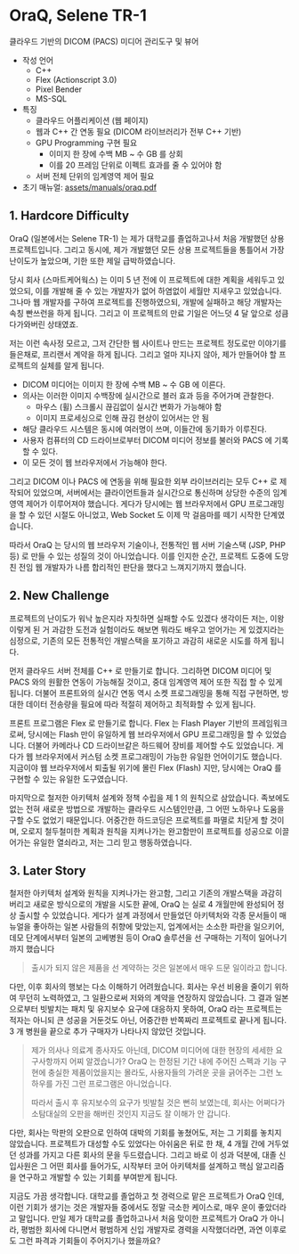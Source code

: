 # OraQ, Selene TR-1
클라우드 기반의 DICOM (PACS) 미디어 관리도구 및 뷰어

  - 작성 언어
    - C++
    - Flex (Actionscript 3.0)
    - Pixel Bender
    - MS-SQL
  - 특징
    - 클라우드 어플리케이션 (웹 페이지)
    - 웹과 C++ 간 연동 필요  (DICOM 라이브러리가 전부 C++ 기반)
    - GPU Programming 구현 필요
      - 이미지 한 장에 수백 MB ~ 수 GB 를 상회
      - 이를 20 프레임 단위로 이펙트 효과를 줄 수 있어야 함
    - 서버 전체 단위의 임계영역 제어 필요
  - 초기 매뉴얼: [assets/manuals/oraq.pdf](assets/manuals/oraq.pdf)

## 1. Hardcore Difficulty
OraQ (일본에서는 Selene TR-1) 는 제가 대학교를 졸업하고나서 처음 개발했던 상용 프로젝트입니다. 그리고 동시에, 제가 개발했던 모든 상용 프로젝트들을 통틀어서 가장 난이도가 높았으며, 기한 또한 제일 급박하였습니다.

당시 회사 (스마트케어웍스) 는 이미 5 년 전에 이 프로젝트에 대한 계획을 세워두고 있었으되, 이를 개발해 줄 수 있는 개발자가 없어 하염없이 세월만 지새우고 있었습니다. 그나마 웹 개발자를 구하여 프로젝트를 진행하였으되, 개발에 실패하고 해당 개발자는 속칭 빤쓰런을 하게 됩니다. 그리고 이 프로젝트의 만료 기일은 어느덧 4 달 앞으로 성큼 다가와버린 상태였죠.

저는 이런 속사정 모르고, 그저 간단한 웹 사이트나 만드는 프로젝트 정도로만 이야기를 들은채로, 프리랜서 계약을 하게 됩니다. 그리고 얼마 지나지 않아, 제가 만들어야 할 프로젝트의 실체를 알게 됩니다.

  - DICOM 미디어는 이미지 한 장에 수백 MB ~ 수 GB 에 이른다.
  - 의사는 이러한 이미지 수백장에 실시간으로 블러 효과 등을 주어가며 관찰한다.
    - 마우스 (휠) 스크롤시 끊김없이 실시간 변화가 가능해야 함
    - 이미지 프로세싱으로 인해 끊김 현상이 있어서는 안 됨
  - 해당 클라우드 시스템은 동시에 여러명이 쓰며, 이들간에 동기화가 이루진다.
  - 사용자 컴퓨터의 CD 드라이브로부터 DICOM 미디어 정보를 불러와 PACS 에 기록할 수 있다.
  - 이 모든 것이 웹 브라우저에서 가능해야 한다.

그리고 DICOM 이나 PACS 에 연동을 위해 필요한 외부 라이브러리는 모두 C++ 로 제작되어 있었으며, 서버에서는 클라이언트들과 실시간으로 통신하며 상당한 수준의 임계영역 제어가 이루어져야 했습니다. 게다가 당시에는 웹 브라우저에서 GPU 프로그래밍을 할 수 있던 시절도 아니었고, Web Socket 도 이제 막 걸음마를 떼기 시작한 단계였습니다.

따라서 OraQ 는 당시의 웹 브라우저 기술이나, 전통적인 웹 서버 기술스택 (JSP, PHP 등) 로 만들 수 있는 성질의 것이 아니었습니다. 이를 인지한 순간, 프로젝트 도중에 도망친 전임 웹 개발자가 나름 합리적인 판단을 했다고 느껴지기까지 했습니다.

## 2. New Challenge
프로젝트의 난이도가 워낙 높은지라 자칫하면 실패할 수도 있겠다 생각이든 저는, 이왕 이렇게 된 거 과감한 도전과 실험이라도 해보면 뭐라도 배우고 얻어가는 게 있겠지라는 심정으로, 기존의 모든 전통적인 개발스택을 포기하고 과감히 새로운 시도를 하게 됩니다.

먼저 클라우드 서버 전체를 C++ 로 만들기로 합니다. 그리하면 DICOM 미디어 및 PACS 와의 원활한 연동이 가능해질 것이고, 중대 임계영역 제어 또한 직접 할 수 있게 됩니다. 더불어 프론트와의 실시간 연동 역시 소켓 프로그래밍을 통해 직접 구현하면, 방대한 데이터 전송량을 필요에 따라 적절히 제어하고 최적화할 수 있게 됩니다.

프론트 프로그램은 Flex 로 만들기로 합니다. Flex 는 Flash Player 기반의 프레임워크로써, 당시에는 Flash 만이 유일하게 웹 브라우저에서 GPU 프로그래밍을 할 수 있었습니다. 더불어 카메라나 CD 드라이브같은 하드웨어 장비를 제어할 수도 있었습니다. 게다가 웹 브라우저에서 커스텀 소켓 프로그래밍이 가능한 유일한 언어이기도 했습니다. 지금이야 웹 브라우저에서 퇴출될 위기에 몰린 Flex (Flash) 지만, 당시에는 OraQ 를 구현할 수 있는 유일한 도구였습니다.

마지막으로 철저한 아키텍처 설계와 정책 수립을 제 1 의 원칙으로 삼았습니다. 족보에도 없는 전혀 새로운 방법으로 개발하는 클라우드 시스템인만큼, 그 어떤 노하우나 도움을 구할 수도 없었기 때문입니다. 어중간한 하드코딩은 프로젝트를 파멸로 치닫게 할 것이며, 오로지 철두철미한 계획과 원칙을 지켜나가는 완고함만이 프로젝트를 성공으로 이끌어가는 유일한 열쇠라고, 저는 그리 믿고 행동하였습니다.

## 3. Later Story
철저한 아키텍처 설계와 원칙을 지켜나가는 완고함, 그리고 기존의 개발스택을 과감히 버리고 새로운 방식으로의 개발을 시도한 끝에, OraQ 는 실로 4 개월만에 완성되어 정상 출시할 수 있었습니다. 게다가 설계 과정에서 만들었던 아키텍처와 각종 문서들이 매뉴얼을 좋아하는 일본 사람들의 취향에 맞았는지, 업계에서는 소소한 파란을 일으키어, 데모 단계에서부터 일본의 고베병원 등이 OraQ 솔루션을 선 구매하는 기적이 일어나기까지 했습니다

> 출시가 되지 않은 제품을 선 계약하는 것은 일본에서 매우 드문 일이라고 합니다.

다만, 이후 회사의 행보는 다소 이해하기 어려웠습니다. 회사는 우선 비용을 줄이기 위하여 무던히 노력하였고, 그 일환으로써 저와의 계약을 연장하지 않았습니다. 그 결과 일본으로부터 빗발치는 패치 및 유지보수 요구에 대응하지 못하여, OraQ 라는 프로젝트는 적자는 아니되 큰 성공을 거둔것도 아닌, 어중간한 반쪽짜리 프로젝트로 끝나게 됩니다. 3 개 병원을 끝으로 추가 구매자가 나타나지 않았던 것입니다.

> 제가 의사나 의료계 종사자도 아닌데, DICOM 미디어에 대한 현장의 세세한 요구사항까지 어찌 알겠습니가? OraQ 는 한정된 기간 내에 주어진 스펙과 기능 구현에 충실한 제품이었을지는 몰라도, 사용자들의 가려운 곳을 긁어주는 그런 노하우를 가진 그런 프로그램은 아니었습니다.
> 
> 따라서 출시 후 유지보수의 요구가 빗발칠 것은 뻔히 보였는데, 회사는 어쩌다가 소탐대실의 오판을 해버린 것인지 지금도 잘 이해가 안 갑니다.

다만, 회사는 막판의 오판으로 인하여 대박의 기회를 놓쳤어도, 저는 그 기회를 놓치지 않았습니다. 프로젝트가 대성할 수도 있었다는 아쉬움은 뒤로 한 채, 4 개월 간에 거두었던 성과를 가지고 다른 회사의 문을 두드렸습니다. 그리고 바로 이 성과 덕분에, 대졸 신입사원은 그 어떤 회사를 들어가도, 시작부터 코어 아키텍처를 설계하고 핵심 알고리즘을 연구하고 개발할 수 있는 기회를 부여받게 됩니다.

지금도 가끔 생각합니다. 대학교를 졸업하고 첫 경력으로 맡은 프로젝트가 OraQ 인데, 이런 기회가 생기는 것은 개발자들 중에서도 정말 극소한 케이스로, 매우 운이 좋았더라고 말입니다. 만일 제가 대학교를 졸업하고나서 처음 맞이한 프로젝트가 OraQ 가 아니라, 평범한 회사에 다니면서 평범하게 신입 개발자로 경력을 시작했더라면, 과연 이후로도 그런 파격과 기회들이 주어지기나 했을까요?